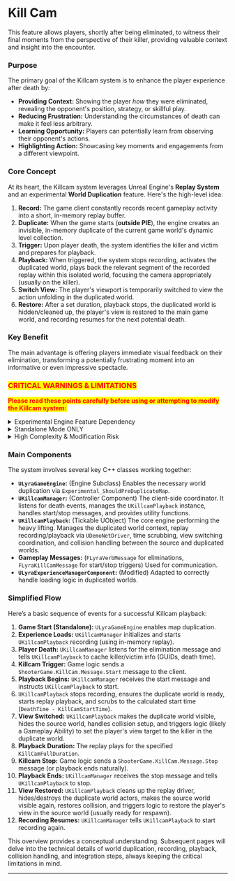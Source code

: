 # Kill Cam

This feature allows players, shortly after being eliminated, to witness their final moments from the perspective of their killer, providing valuable context and insight into the encounter.

### Purpose

The primary goal of the Killcam system is to enhance the player experience after death by:

* **Providing Context:** Showing the player _how_ they were eliminated, revealing the opponent's position, strategy, or skillful play.
* **Reducing Frustration:** Understanding the circumstances of death can make it feel less arbitrary.
* **Learning Opportunity:** Players can potentially learn from observing their opponent's actions.
* **Highlighting Action:** Showcasing key moments and engagements from a different viewpoint.

### Core Concept

At its heart, the Killcam system leverages Unreal Engine's **Replay System** and an experimental **World Duplication** feature. Here's the high-level idea:

1. **Record:** The game client constantly records recent gameplay activity into a short, in-memory replay buffer.
2. **Duplicate:** When the game starts (**outside PIE**), the engine creates an invisible, in-memory duplicate of the current game world's dynamic level collection.
3. **Trigger:** Upon player death, the system identifies the killer and victim and prepares for playback.
4. **Playback:** When triggered, the system stops recording, activates the duplicated world, plays back the relevant segment of the recorded replay within this isolated world, focusing the camera appropriately (usually on the killer).
5. **Switch View:** The player's viewport is temporarily switched to view the action unfolding in the duplicated world.
6. **Restore:** After a set duration, playback stops, the duplicated world is hidden/cleaned up, the player's view is restored to the main game world, and recording resumes for the next potential death.

### Key Benefit

The main advantage is offering players immediate visual feedback on their elimination, transforming a potentially frustrating moment into an informative or even impressive spectacle.

### <mark style="color:red;">CRITICAL WARNINGS & LIMITATIONS</mark>

<mark style="color:red;">**Please read these points carefully before using or attempting to modify the Killcam system:**</mark>

<details>

<summary>Experimental Engine Feature Dependency</summary>

This system fundamentally relies on the engine's `Experimental_ShouldPreDuplicateMap` functionality within a custom `UGameEngine` class (`ULyraGameEngine` in this implementation). This feature is marked as experimental by Epic Games and its behavior, availability, or API **may change or be removed** in future Unreal Engine versions, potentially breaking this system.

</details>

<details>

<summary>Standalone Mode ONLY</summary>

Due to the reliance on world duplication via `Experimental_ShouldPreDuplicateMap`, the Killcam system **WILL NOT FUNCTION** in any Play-In-Editor (PIE) mode (Selected Viewport, New Editor Window, etc.). It **ONLY works** when the game is run as a **Standalone executable** (e.g., launched via the command line with `-game`, through the Launch button targeting Standalone Game, or in a packaged build). Testing requires launching in Standalone.

</details>

<details>

<summary>High Complexity &#x26; Modification Risk</summary>

The core logic, particularly within `UKillcamPlayback`, interacts with complex, low-level engine systems including replay streaming, world context management, level collections, actor spawning/destruction across worlds, and collision handling between duplicated and source actors. **Modifying this core logic is strongly discouraged** unless you possess a deep understanding of these Unreal Engine internals. Incorrect changes can easily lead to crashes, replication issues, visual artifacts, physics problems, or other unpredictable behavior.

</details>

### Main Components

The system involves several key C++ classes working together:

* **`ULyraGameEngine`:** (Engine Subclass) Enables the necessary world duplication via `Experimental_ShouldPreDuplicateMap`.
* **`UKillcamManager`:** (Controller Component) The client-side coordinator. It listens for death events, manages the `UKillcamPlayback` instance, handles start/stop messages, and provides utility functions.
* **`UKillcamPlayback`:** (Tickable UObject) The core engine performing the heavy lifting. Manages the duplicated world context, replay recording/playback via `UDemoNetDriver`, time scrubbing, view switching coordination, and collision handling between the source and duplicated worlds.
* **Gameplay Messages:** (`FLyraVerbMessage` for eliminations, `FLyraKillCamMessage` for start/stop triggers) Used for communication.
* **`ULyraExperienceManagerComponent`:** (Modified) Adapted to correctly handle loading logic in duplicated worlds.

### Simplified Flow

Here’s a basic sequence of events for a successful Killcam playback:

1. **Game Start (Standalone):** `ULyraGameEngine` enables map duplication.
2. **Experience Loads:** `UKillcamManager` initializes and starts `UKillcamPlayback` recording (using in-memory replay).
3. **Player Death:** `UKillcamManager` listens for the elimination message and tells `UKillcamPlayback` to cache killer/victim info (GUIDs, death time).
4. **Killcam Trigger:** Game logic sends a `ShooterGame.KillCam.Message.Start` message to the client.
5. **Playback Begins:** `UKillcamManager` receives the start message and instructs `UKillcamPlayback` to start.
6. `UKillcamPlayback` stops recording, ensures the duplicate world is ready, starts replay playback, and scrubs to the calculated start time (`DeathTime - KillCamStartTime`).
7. **View Switched:** `UKillcamPlayback` makes the duplicate world visible, hides the source world, handles collision setup, and triggers logic (likely a Gameplay Ability) to set the player's view target to the killer in the duplicate world.
8. **Playback Duration:** The replay plays for the specified `KillCamFullDuration`.
9. **Killcam Stop:** Game logic sends a `ShooterGame.KillCam.Message.Stop` message (or playback ends naturally).
10. **Playback Ends:** `UKillcamManager` receives the stop message and tells `UKillcamPlayback` to stop.
11. **View Restored:** `UKillcamPlayback` cleans up the replay driver, hides/destroys the duplicate world actors, makes the source world visible again, restores collision, and triggers logic to restore the player's view in the source world (usually ready for respawn).
12. **Recording Resumes:** `UKillcamManager` tells `UKillcamPlayback` to start recording again.

This overview provides a conceptual understanding. Subsequent pages will delve into the technical details of world duplication, recording, playback, collision handling, and integration steps, always keeping the critical limitations in mind.

***

